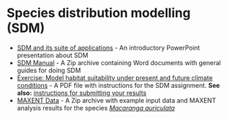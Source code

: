 Species distribution modelling (SDM)
====================================

- [SDM and its suite of applications](Principles_SDM_Raes_2017.pptx) - An introductory 
  PowerPoint presentation about SDM
- [SDM Manual](Manual_Raes_SDM.zip) - A Zip archive containing Word documents with 
  general guides for doing SDM
- [Exercise: Model habitat suitability under present and future climate conditions](SDM_Workshop_LeidenUni_08_12_17.pdf) - 
  A PDF file with instructions for the SDM assignment. **See also:** 
  [instructions for submitting your results](https://github.com/naturalis/mebioda/blob/master/doc/week2/w2d3/lecture3.md#exercise-contributing-to-the-course-repository)
- [MAXENT Data](Maxent_data.zip) - A Zip archive with example input data and MAXENT 
  analysis results for the species [_Macaranga auriculata_](http://www.asianplant.net/MacMalBorneo/Macaranga%20auriculata.htm)

